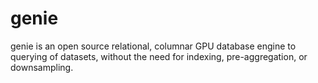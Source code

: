 # genie
genie is an open source relational, columnar GPU database engine to querying of datasets, without the need for indexing, pre-aggregation, or downsampling.

